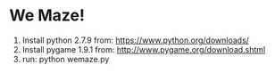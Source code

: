 # We Maze!

1. Install python 2.7.9 from: https://www.python.org/downloads/
2. Install pygame 1.9.1 from: http://www.pygame.org/download.shtml
3. run: python wemaze.py


